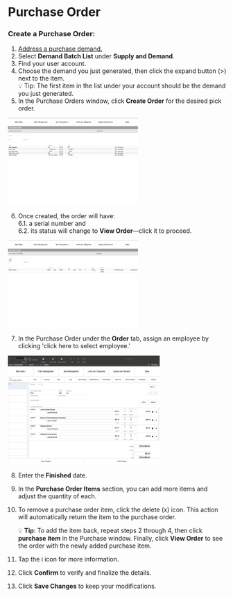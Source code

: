 # Purchase Order

### Create a Purchase Order:

1. [Address a purchase demand.](https://github.com/Fx-Professional-Services/HorizonDocs/blob/staging/Horizon%20User%20Guide/05%20Orders/Address%20Demand.md)
2. Select **Demand Batch List** under **Supply and Demand**.
3. Find your user account. 
4. Choose the demand you just generated, then click the expand button (>) next to the item. <br>
	 💡 Tip: The first item in the list under your account should be the demand you just generated.
5. In the Purchase Orders window, click **Create Order** for the desired pick order.

<img src="https://github.com/Fx-Professional-Services/HorizonDocs/blob/staging/Horizon%20User%20Guide/00%20Assets/35_create_purchase_order.png" width="300" height="200">

6. Once created, the order will have: <br>
	6.1. a serial number and <br> 
	6.2. its status will change to **View Order**—click it to proceed. <br>
	
<img src="https://github.com/Fx-Professional-Services/HorizonDocs/blob/staging/Horizon%20User%20Guide/00%20Assets/36_view_purchase_order.png" width="300" height="200">

7. In the Purchase Order under the **Order** tab, assign an employee by clicking 'click here to select employee.'

<img src="https://github.com/Fx-Professional-Services/HorizonDocs/blob/staging/Horizon%20User%20Guide/00%20Assets/37_purchase_order.png" width="350" height="250">

8. Enter the **Finished** date.
9. In the **Purchase Order Items** section, you can add more items and adjust the quantity of each. 
10. To remove a purchase order item, click the delete (x) icon. This action will automatically return the item to the purchase order.

	💡 **Tip**: To add the item back, repeat steps 2 through 4, then click **purchase item** in the Purchase window. Finally, click **View Order** to see the order with the newly added purchase item.
	
11. Tap the i icon for more information.
12. Click **Confirm** to verify and finalize the details.
13. Click **Save Changes** to keep your modifications.
